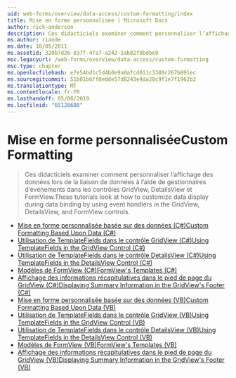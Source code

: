 ```yaml
---
uid: web-forms/overview/data-access/custom-formatting/index
title: Mise en forme personnalisée | Microsoft Docs
author: rick-anderson
description: Ces didacticiels examiner comment personnaliser l’affichage des données lors de la liaison de données à l’aide de gestionnaires d’événements dans les contrôles GridView, DetailsView et FormView.
ms.author: riande
ms.date: 10/05/2011
ms.assetid: 320b7d26-837f-4fa7-a242-1ab82f8bdbe9
msc.legacyurl: /web-forms/overview/data-access/custom-formatting
msc.type: chapter
ms.openlocfilehash: e7e54bd1c5d4b0e9a0afcd011c3389c267b891ec
ms.sourcegitcommit: 51b01b6ff8edde57d8243e4da28c9f1e7f1962b2
ms.translationtype: MT
ms.contentlocale: fr-FR
ms.lasthandoff: 05/06/2019
ms.locfileid: "65128688"
---
```

# <a name="custom-formatting"></a><span data-ttu-id="a303d-103">Mise en forme personnalisée</span><span class="sxs-lookup"><span data-stu-id="a303d-103">Custom Formatting</span></span>

> <span data-ttu-id="a303d-104">Ces didacticiels examiner comment personnaliser l’affichage des données lors de la liaison de données à l’aide de gestionnaires d’événements dans les contrôles GridView, DetailsView et FormView.</span><span class="sxs-lookup"><span data-stu-id="a303d-104">These tutorials look at how to customize data display during data binding by using event handlers in the GridView, DetailsView, and FormView controls.</span></span>

- [<span data-ttu-id="a303d-105">Mise en forme personnalisée basée sur des données (C#)</span><span class="sxs-lookup"><span data-stu-id="a303d-105">Custom Formatting Based Upon Data (C#)</span></span>](custom-formatting-based-upon-data-cs.md)
- [<span data-ttu-id="a303d-106">Utilisation de TemplateFields dans le contrôle GridView (C#)</span><span class="sxs-lookup"><span data-stu-id="a303d-106">Using TemplateFields in the GridView Control (C#)</span></span>](using-templatefields-in-the-gridview-control-cs.md)
- [<span data-ttu-id="a303d-107">Utilisation de TemplateFields dans le contrôle DetailsView (C#)</span><span class="sxs-lookup"><span data-stu-id="a303d-107">Using TemplateFields in the DetailsView Control (C#)</span></span>](using-templatefields-in-the-detailsview-control-cs.md)
- [<span data-ttu-id="a303d-108">Modèles de FormView (C#)</span><span class="sxs-lookup"><span data-stu-id="a303d-108">FormView's Templates (C#)</span></span>](using-the-formview-s-templates-cs.md)
- [<span data-ttu-id="a303d-109">Affichage des informations récapitulatives dans le pied de page du GridView (C#)</span><span class="sxs-lookup"><span data-stu-id="a303d-109">Displaying Summary Information in the GridView's Footer (C#)</span></span>](displaying-summary-information-in-the-gridview-s-footer-cs.md)
- [<span data-ttu-id="a303d-110">Mise en forme personnalisée basée sur des données (VB)</span><span class="sxs-lookup"><span data-stu-id="a303d-110">Custom Formatting Based Upon Data (VB)</span></span>](custom-formatting-based-upon-data-vb.md)
- [<span data-ttu-id="a303d-111">Utilisation de TemplateFields dans le contrôle GridView (VB)</span><span class="sxs-lookup"><span data-stu-id="a303d-111">Using TemplateFields in the GridView Control (VB)</span></span>](using-templatefields-in-the-gridview-control-vb.md)
- [<span data-ttu-id="a303d-112">Utilisation de TemplateFields dans le contrôle DetailsView (VB)</span><span class="sxs-lookup"><span data-stu-id="a303d-112">Using TemplateFields in the DetailsView Control (VB)</span></span>](using-templatefields-in-the-detailsview-control-vb.md)
- [<span data-ttu-id="a303d-113">Modèles de FormView (VB)</span><span class="sxs-lookup"><span data-stu-id="a303d-113">FormView's Templates (VB)</span></span>](using-the-formview-s-templates-vb.md)
- [<span data-ttu-id="a303d-114">Affichage des informations récapitulatives dans le pied de page du GridView (VB)</span><span class="sxs-lookup"><span data-stu-id="a303d-114">Displaying Summary Information in the GridView's Footer (VB)</span></span>](displaying-summary-information-in-the-gridview-s-footer-vb.md)
